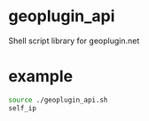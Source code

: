 # geoplugin_api
Shell script library for geoplugin.net
# example
```bash
source ./geoplugin_api.sh
self_ip
```
